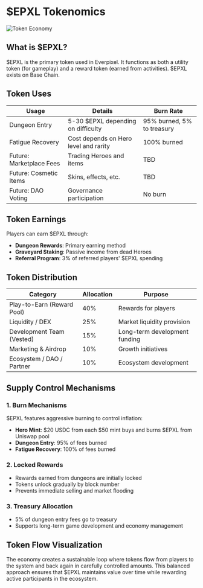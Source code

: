 # $EPXL Tokenomics

![Token Economy](https://placeholder.com/wp-content/uploads/2018/10/placeholder.png)

## What is $EPXL?

$EPXL is the primary token used in Everpixel. It functions as both a utility token (for gameplay) and a reward token (earned from activities). $EPXL exists on Base Chain.

## Token Uses

| Usage | Details | Burn Rate |
|-------|---------|-----------|
| Dungeon Entry | 5-30 $EPXL depending on difficulty | 95% burned, 5% to treasury |
| Fatigue Recovery | Cost depends on Hero level and rarity | 100% burned |
| Future: Marketplace Fees | Trading Heroes and items | TBD |
| Future: Cosmetic Items | Skins, effects, etc. | TBD |
| Future: DAO Voting | Governance participation | No burn |

## Token Earnings

Players can earn $EPXL through:
- **Dungeon Rewards**: Primary earning method
- **Graveyard Staking**: Passive income from dead Heroes
- **Referral Program**: 3% of referred players' $EPXL spending

## Token Distribution

| Category | Allocation | Purpose |
|----------|------------|---------|
| Play-to-Earn (Reward Pool) | 40% | Rewards for players |
| Liquidity / DEX | 25% | Market liquidity provision |
| Development Team (Vested) | 15% | Long-term development funding |
| Marketing & Airdrop | 10% | Growth initiatives |
| Ecosystem / DAO / Partner | 10% | Ecosystem development |

## Supply Control Mechanisms

### 1. Burn Mechanisms

$EPXL features aggressive burning to control inflation:
- **Hero Mint**: $20 USDC from each $50 mint buys and burns $EPXL from Uniswap pool
- **Dungeon Entry**: 95% of fees burned
- **Fatigue Recovery**: 100% of fees burned

### 2. Locked Rewards

- Rewards earned from dungeons are initially locked
- Tokens unlock gradually by block number
- Prevents immediate selling and market flooding

### 3. Treasury Allocation

- 5% of dungeon entry fees go to treasury
- Supports long-term game development and economy management

## Token Flow Visualization

The economy creates a sustainable loop where tokens flow from players to the system and back again in carefully controlled amounts. This balanced approach ensures that $EPXL maintains value over time while rewarding active participants in the ecosystem.